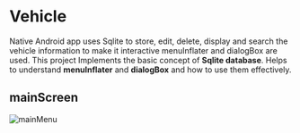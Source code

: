 # Vehicle
Native Android app uses Sqlite to store, edit, delete, display and search the vehicle information to make it interactive menuInflater and dialogBox are used.
This project Implements the basic concept of **Sqlite database**.
Helps to understand **menuInflater** and **dialogBox** and how to use them effectively.

## mainScreen
![mainMenu](https://user-images.githubusercontent.com/55546741/83350695-7b0ca880-a35b-11ea-8a51-bcf1abf281e1.png)

